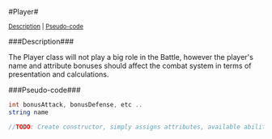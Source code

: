 #Player#

<sup>[Description](#description) | [Pseudo-code](#pseudo-code)</sup>

###Description###

The Player class will not play a big role in the Battle, however the player's name and attribute bonuses should affect the combat system in terms of presentation and calculations.

###Pseudo-code###

  ```java
  int bonusAttack, bonusDefense, etc ..
  string name
  
  //TODO: Create constructor, simply assigns attributes, available abilities and name
  ```
